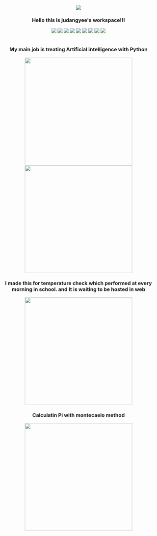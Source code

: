 <div align="center">
  <a href="https://judangyee.me"><img src="https://capsule-render.vercel.app/api?type=waving&color=auto&height=200&section=header&text=judangdev&fontSize=50&animation=fadeIn&fontAlignY=34"></a>
  <h3>Hello this is judangyee's workspace!!!</h3>

  <img src="https://img.shields.io/badge/Python-3766AB?style=round-square&logo=Python&logoColor=white">
  <img src="https://img.shields.io/badge/Flask-F5F5DC?style=round-square&logo=Flask&logoColor=black">
  <img src="https://img.shields.io/badge/CSS-1572B6?style=round-square&logo=css3&logoColor=white">
  <img src="https://img.shields.io/badge/C-A8B9CC?style=round-square&logo=C&logoColor=white">
  <img src="https://img.shields.io/badge/HTML-E34F26?style=round-square&logo=html5&logoColor=white">
  <img src="https://img.shields.io/badge/JavaScript-ffb13b?style=round-square&logo=javascript&logoColor=white">
  <img src="https://img.shields.io/badge/aws-333664?style=round-square&logo=amazon-aws&logoColor=white">
  <img src="https://img.shields.io/badge/MySQL-4479A1?style=round-square&logo=MySQL&logoColor=white">
  <img src="https://img.shields.io/badge/Tensorflow-FF6F00?style=round-square&logo=Tensorflow&logoColor=white">
  <br><br>

  <h3>My main job is treating Artificial intelligence with Python</h3>
<a href="https://github.com/judangyee/BTC_prediction.git"><img src="https://github-readme-stats.vercel.app/api/pin/?username=judangyee&repo=BTC_prediction&theme=vue-dark" width=350px><a>
<a href="https://github.com/judangyee/Stock_prediction.git"><img src="https://github-readme-stats.vercel.app/api/pin/?username=judangyee&repo=Stock_prediction&theme=vue-dark" width=350px><a>

  <h3>I made this for temperature check which performed at every morning in school. and It is waiting to be hosted in web</h3>
  <a href="https://github.com/judangyee/tempchecker.git"><img src="https://github-readme-stats.vercel.app/api/pin/?username=judangyee&repo=tempchecker&theme=vue-dark" width=350px><a>

  <h3>Calculatin Pi with montecaelo method</h3>
  <a href="https://github.com/judangyee/Pi.git"><img src="https://github-readme-stats.vercel.app/api/pin/?username=judangyee&repo=&theme=vue-dark" width=350px><a>
